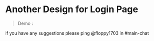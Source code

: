 # Another Design for Login Page

> Demo :

if you have any suggestions please ping @floppy1703 in #main-chat